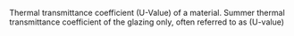 ﻿Thermal transmittance coefficient (U-Value) of a material.
Summer thermal transmittance coefficient of the glazing only, often referred to as (U-value)
